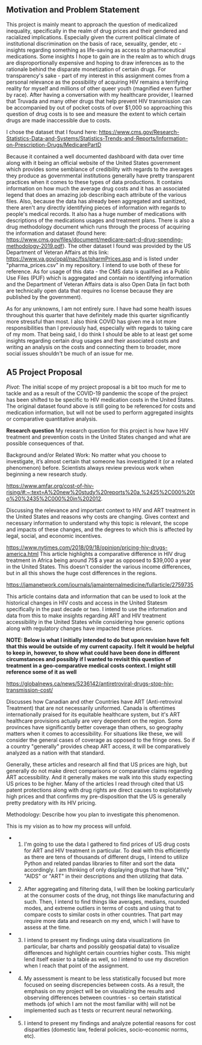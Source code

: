 ## Motivation and Problem Statement

This project is mainly meant to approach the question of medicalized inequality, specifically in the realm of drug prices and their gendered and racialized implications. Especially given the current political climate of institutional discrimination on the basis of race, sexuality, gender, etc - insights regarding something as life-saving as access to pharmaceutical medications. Some insights I hope to gain are in the realm as to which drugs are disproportionally expensive and hoping to draw inferences as to the rationale behind the disparate monetization of certain drugs. For transparency's sake - part of my interest in this assignment comes from a personal relevance as the possibility of acquiring HIV remains a terrifying reality for myself and millions of other queer youth (magnified even further by race). After having a conversation with my healthcare provider, I learned that Truvada and many other drugs that help prevent HIV transmission can be accompanied by out of pocket costs of over $1,000 so approaching this question of drug costs is to see and measure the extent to which certain drugs are made inaccessible due to costs.

I chose the dataset that I found here:
https://www.cms.gov/Research-Statistics-Data-and-Systems/Statistics-Trends-and-Reports/Information-on-Prescription-Drugs/MedicarePartD

Because it contained a well documented dashboard with data over time along with it being an official website of the United States government which provides some semblance of credibility with regards to the averages they produce as governmental institutions generally have pretty transparent practices when it comes to these types of data productions. It contains information on how much the average drug costs and it has an associated legend that does an amazing job describing each attribute of the various files. Also, because the data has already been aggregated and sanitized, there aren't any directly identifying pieces of information with regards to people's medical records. It also has a huge number of medications with descriptions of the medications usages and treatment plans. There is also a drug methodology document which runs through the process of acquiring the information and dataset (found here: https://www.cms.gov/files/document/medicare-part-d-drug-spending-methodology-2019.pdf). The other dataset I found was provided by the US Department of Veteran Affairs at this link: https://www.va.gov/opal/nac/fss/pharmPrices.asp and is listed under "pharma_prices.csv" in my repository. I intend to use both of these for reference. As for usage of this data - the CMS data is qualified as a Public Use Files (PUF) which is aggregated and contain no identifying information and the Department of Veteran Affairs data is also Open Data (in fact both are technically open data that requires no license because they are published by the government).

As for any unknowns, I am not entirely sure. I have had some health issues throughout this quarter that have definitely made this quarter significantly more stressful than most. I also think COVID has given me a lot more responsibilities than I previously had, especially with regards to taking care of my mom. That being said, I do think I should be able to at least get some insights regarding certain drug usages and their associated costs and writing an analysis on the costs and connecting them to broader, more social issues shouldn't be much of an issue for me.

## A5 Project Proposal

*Pivot*: The initial scope of my project proposal is a bit too much for me to tackle and as a result of the COVID-19 pandemic the scope of the project has been shifted to be specific to HIV medication costs in the United States. The original dataset found above is still going to be referenced for costs and medication information, but will not be used to perform aggregated insights or comparative quantitative analysis.

**Research question**
My research question for this project is how have HIV treatment and prevention costs in the United States changed and what are possible consequences of that.

Background and/or Related Work: No matter what you choose to investigate, it’s almost certain that someone has investigated it (or a related phenomenon) before. Scientists always review previous work when beginning a new research study.

https://www.amfar.org/cost-of-hiv-rising/#:~:text=A%20new%20study%20reports%20a,%2425%2C000%20to%20%2435%2C000%20in%202012.

Discussing the relevance and important context to HIV and ART treatment in the United States and reasons why costs are changing. Gives context and necessary information to understand why this topic is relevant, the scope and impacts of these changes, and the degrees to which this is affected by legal, social, and economic incentives.

https://www.nytimes.com/2018/09/18/opinion/pricing-hiv-drugs-america.html
This article highlights a comparative difference in HIV drug treatment in Africa being around 75$ a year as opposed to $39,000 a year in the United States. This doesn't consider the various income differences, but in all this shows the huge cost differences in the regions.

https://jamanetwork.com/journals/jamainternalmedicine/fullarticle/2759735

This article contains data and information that can be used to look at the historical changes in HIV costs and access in the United Statesm specifically in the past decade or two. I intend to use the information and data from this to make insights regarding ART and HIV treatment accessibility in the United States while considering how generic options along with regulatory changes have impacted these prices.

**NOTE: Below is what I initially intended to do but upon revision have felt that this would be outside of my current capacity. I felt it would be helpful to keep in, however, to show what could have been done in different circumstances and possibly if I wanted to revisit this question of treatment in a geo-comparative medical costs context. I might still reference some of it as well**

https://globalnews.ca/news/5236142/antiretroviral-drugs-stop-hiv-transmission-cost/

Discusses how Canadian and other Countries have ART (Anti-retroviral Treatment) that are not necessarily uniformed. Canada is oftentimes internationally praised for its equitable healthcare system, but it's ART healthcare provisions actually are very dependent on the region. Some provinces have significantly better coverage than others, so geography matters when it comes to accessibility. For situations like these, we will consider the general cases of coverage as opposed to the fringe ones. So if a country "generally" provides cheap ART access, it will be comparatively analyzed as a nation with that standard.

Generally, these articles and research all find that US prices are high, but generally do not make direct comparisons or comparative claims regarding ART accessibility. And it generally makes me walk into this study expecting US prices to be higher. Many of the articles I read through cited that US patent protections along with drug rights are direct causes to exploitatively high prices and that confirms my pre-disposition that the US is generally pretty predatory with its HIV pricing.

Methodology: Describe how you plan to investigate this phenomenon.

This is my vision as to how my process will unfold.

- 1. I'm going to use the data I gathered to find prices of US drug costs for ART and HIV treatment in particular. To deal with this efficiently as there are tens of thousands of different drugs, I intend to utilize Python and related pandas libraries to filter and sort the data accordingly. I am thinking of only displaying drugs that have "HIV," "AIDS" or "ART" in their descriptions and then utilizing that data.
- 2. After aggregating and filtering data, I will then be looking particularly at the consumer costs of the drug, not things like manufacturing and such. Then, I intend to find things like averages, medians, rounded modes, and extreme outliers in terms of costs and using that to compare costs to similar costs in other countries. That part may require more data and research on my end, which I will have to assess at the time.
- 3. I intend to present my findings using data visualizations (in particular, bar charts and possibly geospatial data) to visualize differences and highlight certain countries higher costs. This might lend itself easier to a table as well, so I intend to use my discretion when I reach that point of the assignment.
- 4. My assessment is meant to be less statistically focused but more focused on seeing discrepencies between costs. As a result, the emphasis on my project will be on visualizing the results and observing differences between countries - so certain statistical methods (of which I am not the most familiar with) will not be implemented such as t tests or recurrent neural networking.
- 5. I intend to present my findings and analyze potential reasons for cost disparities (domestic law, federal policies, socio-economic norms, etc).
